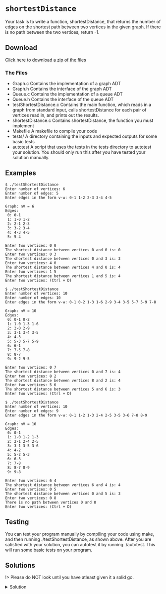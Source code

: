 # `shortestDistance`

Your task is to write a function, shortestDistance, that returns the number of edges on the shortest path between two vertices in the given graph. If there is no path between the two vertices, return -1.

## Download

[Click here to download a zip of the files](2521/Graphs/shortestDistance.zip ':ignore')

### The Files

- Graph.c	Contains the implementation of a graph ADT
- Graph.h	Contains the interface of the graph ADT
- Queue.c	Contains the implementation of a queue ADT
- Queue.h	Contains the interface of the queue ADT
- testShortestDistance.c	Contains the main function, which reads in a graph from standard input, calls shortestDistance for each pair of vertices read in, and prints out the results.
- shortestDistance.c	Contains shortestDistance, the function you must implement
- Makefile	A makefile to compile your code
- tests/	A directory containing the inputs and expected outputs for some basic tests
- autotest	A script that uses the tests in the tests directory to autotest your solution. You should only run this after you have tested your solution manually.

## Examples

```
$ ./testShortestDistance 
Enter number of vertices: 6
Enter number of edges: 5
Enter edges in the form v-w: 0-1 1-2 2-3 3-4 4-5

Graph: nV = 6
Edges:
 0: 0-1
 1: 1-0 1-2
 2: 2-1 2-3
 3: 3-2 3-4
 4: 4-3 4-5
 5: 5-4

Enter two vertices: 0 0
The shortest distance between vertices 0 and 0 is: 0
Enter two vertices: 0 3
The shortest distance between vertices 0 and 3 is: 3
Enter two vertices: 4 0
The shortest distance between vertices 4 and 0 is: 4
Enter two vertices: 1 5
The shortest distance between vertices 1 and 5 is: 4
Enter two vertices: (Ctrl + D)
```
	
```
$ ./testShortestDistance 
Enter number of vertices: 10
Enter number of edges: 10
Enter edges in the form v-w: 0-1 0-2 1-3 1-6 2-9 3-4 3-5 5-7 5-9 7-8

Graph: nV = 10
Edges:
 0: 0-1 0-2
 1: 1-0 1-3 1-6
 2: 2-0 2-9
 3: 3-1 3-4 3-5
 4: 4-3
 5: 5-3 5-7 5-9
 6: 6-1
 7: 7-5 7-8
 8: 8-7
 9: 9-2 9-5

Enter two vertices: 0 7 
The shortest distance between vertices 0 and 7 is: 4
Enter two vertices: 8 2
The shortest distance between vertices 8 and 2 is: 4
Enter two vertices: 5 6
The shortest distance between vertices 5 and 6 is: 3
Enter two vertices: (Ctrl + D)
```

```
$ ./testShortestDistance 
Enter number of vertices: 10
Enter number of edges: 9
Enter edges in the form v-w: 0-1 1-2 1-3 2-4 2-5 3-5 3-6 7-8 8-9

Graph: nV = 10
Edges:
 0: 0-1
 1: 1-0 1-2 1-3
 2: 2-1 2-4 2-5
 3: 3-1 3-5 3-6
 4: 4-2
 5: 5-2 5-3
 6: 6-3
 7: 7-8
 8: 8-7 8-9
 9: 9-8

Enter two vertices: 6 4
The shortest distance between vertices 6 and 4 is: 4
Enter two vertices: 0 5
The shortest distance between vertices 0 and 5 is: 3
Enter two vertices: 0 8
There is no path between vertices 0 and 8
Enter two vertices: (Ctrl + D)
```

## Testing

You can test your program manually by compiling your code using make, and then running ./testShortestDistance, as shown above. After you are satisfied with your solution, you can autotest it by running ./autotest. This will run some basic tests on your program.

## Solutions

!> Please do NOT look until you have atleast given it a solid go.

<details>
<summary>Solution</summary>

```c
int shortestDistance(Graph g, int src, int dest) {
	// Standard BFS
	int nV = GraphNumVertices(g);
	int pred[nV];
	for (int i = 0; i < nV; i++) {
		pred[i] = -1;
	}
	pred[src] = src;
	
	bool found = false;
	Queue q = QueueNew();
	QueueEnqueue(q, src);
	while (!found && !QueueIsEmpty(q)) {
		Vertex curr = QueueDequeue(q);
		for (Vertex next = 0; next < nV; next++) {
			if (GraphIsAdjacent(g, curr, next) && pred[next] == -1) {
				pred[next] = curr;
				if (next == dest) {
					found = true;
				}
				QueueEnqueue(q, next);
			}
		}
	}
	QueueFree(q);
	
	// Calculate the distance using the predecessor array
	if (pred[dest] == -1) {
		return -1;
	}

	int distance = 0;
	Vertex curr = dest;
	while (curr != src) {
		distance++;
		curr = pred[curr];
	}
	return distance;
}
```

</details>

